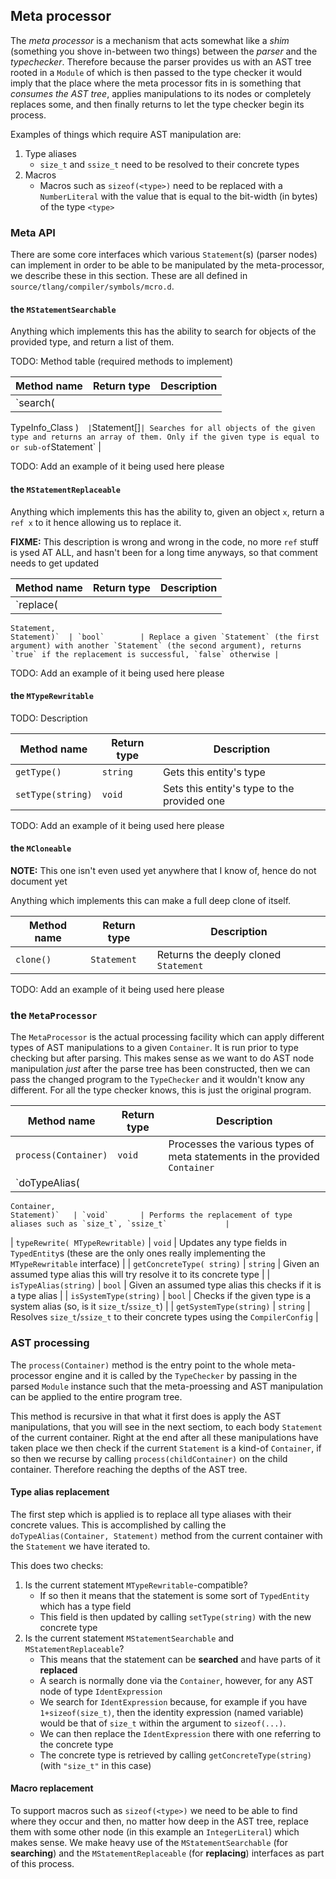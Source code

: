 ## Meta processor

The _meta processor_ is a mechanism that acts somewhat like a _shim_ (something you shove in-between two things) between the _parser_ and the _typechecker_. Therefore because the parser provides us with an AST tree rooted in a `Module` of which is then passed to the type checker it would imply that the place where the meta processor fits in is something that _consumes the AST tree_, applies manipulations to its nodes or completely replaces some, and then finally returns to let the type checker begin its process.

Examples of things which require AST manipulation are:

1. Type aliases
    * `size_t` and `ssize_t` need to be resolved to their concrete types
2. Macros
    * Macros such as `sizeof(<type>)` need to be replaced with a `NumberLiteral` with the value that is equal to the bit-width (in bytes) of the type `<type>`

### Meta API

There are some core interfaces which various `Statement`(s) (parser nodes) can implement in order to be able to be manipulated by the meta-processor, we describe these in this section. These are all defined in `source/tlang/compiler/symbols/mcro.d`.

#### the `MStatementSearchable`

Anything which implements this has the ability to search for objects of the provided type, and return a list of them.

TODO: Method table (required methods to implement)

|   Method name            | Return type   | Description                                                                           |
|--------------------------|---------------|---------------------------------------------------------------------------------------|
| `search(
TypeInfo_Class
)`   | `Statement[]` | Searches for all objects of the given type and returns an array of them. Only if the given type is equal to or sub-of `Statement` |

TODO: Add an example of it being used here please

#### the `MStatementReplaceable`

Anything which implements this has the ability to, given an object `x`, return a `ref x` to it hence allowing us to replace it.

**FIXME:** This description is wrong and wrong in the code, no more `ref` stuff is ysed AT ALL, and hasn't been for a long time anyways, so that comment needs to get updated

|   Method name                   | Return type   | Description                                                                                     |
|---------------------------------|---------------|-------------------------------------------------------------------------------------------------|
| `replace(
    Statement,
    Statement)`  | `bool`        | Replace a given `Statement` (the first argument) with another `Statement` (the second argument), returns `true` if the replacement is successful, `false` otherwise |

TODO: Add an example of it being used here please

#### the `MTypeRewritable`

TODO: Description

|   Method name      | Return type   |     Description                             |
|--------------------|---------------|---------------------------------------------|
| `getType()`        | `string`      | Gets this entity's type                     |
| `setType(string)`  | `void`        | Sets this entity's type to the provided one |

TODO: Add an example of it being used here please

#### the `MCloneable`

**NOTE:** This one isn't even used yet anywhere that I know of, hence do not document yet

Anything which implements this can make a full deep clone of itself.

|   Method name    | Return type  |     Description                             |
|------------------|--------------|---------------------------------------------|
| `clone()`        | `Statement`  | Returns the deeply cloned `Statement`       |

TODO: Add an example of it being used here please


### the `MetaProcessor`

The `MetaProcessor` is the actual processing facility which can apply different types of AST manipulations to a given `Container`. It is run prior to type checking but after parsing. This makes sense as we want to do AST node manipulation _just_ after the parse tree has been constructed, then we can pass the changed program to the `TypeChecker` and it wouldn't know any different. For all the type checker knows, this is just the original program.

|   Method name                         | Return type  |     Description                                                                  |
|---------------------------------------|--------------|----------------------------------------------------------------------------------|
| `process(Container)`                  | `void`       | Processes the various types of meta statements in the provided `Container`       |
| `doTypeAlias(
    Container,
    Statement)`   | `void`       | Performs the replacement of type aliases such as `size_t`, `ssize_t`             |
| `typeRewrite(
    MTypeRewritable)`        | `void`       | Updates any type fields in `TypedEntity`s (these are the only ones really implementing the `MTypeRewritable` interface)       |
| `getConcreteType(
    string)`             | `string`     | Given an assumed type alias this will try resolve it to its concrete type        |
| `isTypeAlias(string)`                 | `bool`       | Given an assumed type alias this checks if it is a type alias                    |
| `isSystemType(string)`                | `bool`       | Checks if the given type is a system alias (so, is it `size_t`/`ssize_t`)        |
| `getSystemType(string)`               | `string`     | Resolves `size_t`/`ssize_t` to their concrete types using the `CompilerConfig`   |

### AST processing

The `process(Container)` method is the entry point to the whole meta-processor engine and it is called by the `TypeChecker`
by passing in the parsed `Module` instance such that the meta-proessing and AST manipulation can be applied to the entire
program tree.

This method is recursive in that what it first does is apply the AST manipulations, that you will see in the next sectiom,
to each body `Statement` of the current container. Right at the end after all these manipulations have taken place we then
check if the current `Statement` is a kind-of `Container`, if so then we recurse by calling `process(childContainer)` on
the child container. Therefore reaching the depths of the AST tree.

#### Type alias replacement

The first step which is applied is to replace all type aliases with their concrete values. This is accomplished
by calling the `doTypeAlias(Container, Statement)` method from the current container with the `Statement` we have
iterated to.

This does two checks:

1. Is the current statement `MTypeRewritable`-compatible?
    * If so then it means that the statement is some sort of `TypedEntity` which has a type field
    * This field is then updated by calling `setType(string)` with the new concrete type
2. Is the current statement `MStatementSearchable` and `MStatementReplaceable`?
    * This means that the statement can be **searched** and have parts of it **replaced**
    * A search is normally done via the `Container`, however, for any AST node of type `IdentExpression`
    * We search for `IdentExpression` because, for example if you have `1+sizeof(size_t)`, then the identity expression (named variable) would be that of `size_t` within the argument to `sizeof(...)`.
    * We can then replace the `IdentExpression` there with one referring to the concrete type
    * The concrete type is retrieved by calling `getConcreteType(string)` (with `"size_t"` in this case)

#### Macro replacement

To support macros such as `sizeof(<type>)` we need to be able to find where they occur and then, no matter how deep in the AST tree, replace
them with some other node (in this example an `IntegerLiteral`) which makes sense. We make heavy use of the `MStatementSearchable` (for **searching**) and the `MStatementReplaceable` (for **replacing**) interfaces as part of this process.